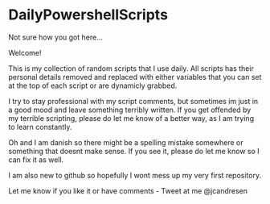 # DailyPowershellScripts

Not sure how you got here...

Welcome! 

This is my collection of random scripts that I use daily. 
All scripts has their personal details removed and replaced with either variables that you can set at the top of each script or are dynamicly grabbed.

I try to stay professional with my script comments, but sometimes im just in a good mood and leave something terribly written. 
If you get offended by my terrible scripting, please do let me know of a better way, as I am trying to learn constantly. 

Oh and I am danish so there might be a spelling mistake somewhere or something that doesnt make sense. If you see it, please do let me know so I can fix it as well. 

I am also new to github so hopefully I wont mess up my very first repository. 

Let me know if you like it or have comments - Tweet at me @jcandresen
